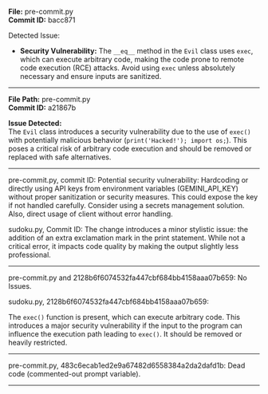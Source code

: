 **File:** pre-commit.py  
**Commit ID:** bacc871  

Detected Issue:  
- **Security Vulnerability:** The `__eq__` method in the `Evil` class uses `exec`, which can execute arbitrary code, making the code prone to remote code execution (RCE) attacks. Avoid using `exec` unless absolutely necessary and ensure inputs are sanitized.  



-------------------------------------------------------------

**File Path:** pre-commit.py  
**Commit ID:** a21867b  

**Issue Detected:**  
The `Evil` class introduces a security vulnerability due to the use of `exec()` with potentially malicious behavior (`print('Hacked!'); import os;`). This poses a critical risk of arbitrary code execution and should be removed or replaced with safe alternatives.

-------------------------------------------------------------

pre-commit.py, commit ID: Potential security vulnerability: Hardcoding or directly using API keys from environment variables (GEMINI_API_KEY) without proper sanitization or security measures. This could expose the key if not handled carefully. Consider using a secrets management solution. Also, direct usage of client without error handling.

sudoku.py, Commit ID: The change introduces a minor stylistic issue: the addition of an extra exclamation mark in the print statement. While not a critical error, it impacts code quality by making the output slightly less professional.


-------------------------------------------------------------

pre-commit.py and 2128b6f6074532fa447cbf684bb4158aaa07b659: No Issues.

sudoku.py, 2128b6f6074532fa447cbf684bb4158aaa07b659:

The `exec()` function is present, which can execute arbitrary code. This introduces a major security vulnerability if the input to the program can influence the execution path leading to `exec()`. It should be removed or heavily restricted.


-------------------------------------------------------------

pre-commit.py, 483c6ecab1ed2e9a67482d6558384a2da2dafd1b: Dead code (commented-out prompt variable).


-------------------------------------------------------------


